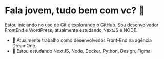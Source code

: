 # Fala jovem, tudo bem com vc? 👋

Estou iniciando no uso de Git e explorando o GitHub. Sou desenvolvedor FrontEnd e WordPress, atualmente estudando NextJS e NODE.

<!--
**netoliveira/netoliveira** is a ✨ _special_ ✨ repository because its `README.md` (this file) appears on your GitHub profile.

Here are some ideas to get you started:

-->

- 🔭 Atualmente trabalho como desenvolvedor Front-End na agência DreamOne.
- 🌱 Estou estudando NextJS, Node, Docker, Python, Design, Figma

<!--
- 👯 I’m looking to collaborate on ...
- 🤔 I’m looking for help with ...
- 💬 Ask me about ...
- 📫 How to reach me: ...
- 😄 Pronouns: ...
- ⚡ Fun fact: ...
-->
